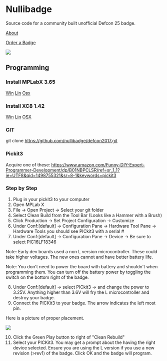 # Nullibadge

Source code for a community built unofficial Defcon 25 badge.

[About](http://nu.llify.com)

[Order a Badge](https://docs.google.com/forms/d/1BT1bi9LWtsvNwGjnZjbqTZsIYf-_CRmu9A9kopbBeFg)

![](http://media.giphy.com/media/JdMtXSfw2kj60/200.gif)

## Programming

### Install MPLabX 3.65
[Win](http://ww1.microchip.com/downloads/en/DeviceDoc/MPLABX-v3.65-windows-installer.exe)
[Lin](http://ww1.microchip.com/downloads/en/DeviceDoc/MPLABX-v3.65-linux-installer.tar)
[Osx](http://ww1.microchip.com/downloads/en/DeviceDoc/MPLABX-v3.65-osx-installer.dmg)

### Install XC8 1.42
[Win](http://ww1.microchip.com/downloads/en/DeviceDoc/xc8-v1.42-full-install-windows-installer.exe)
[Lin](http://ww1.microchip.com/downloads/en/DeviceDoc/xc8-v1.42-full-install-linux-installer.run)
[OSX](http://ww1.microchip.com/downloads/en/DeviceDoc/xc8-v1.42-full-install-osx-installer.dmg)

### GIT
git clone https://github.com/nullibadge/defcon2017.git

### Pickit3
Acquire one of these: https://www.amazon.com/Funny-DIY-Expert-Programmer-Development/dp/B01NBPCLSR/ref=sr_1_1?ie=UTF8&qid=1498755321&sr=8-1&keywords=pickit3

### Step by Step
1. Plug in your pickit3 to your computer
2. Open MPLab X
3. File -> Open Project -> Select your git folder
4. Select Clean Build from the Tool Bar (Looks like a Hammer with a Brush)
5. Click Production -> Set Project Configuration -> Customize
6. Under Conf:[default] -> Configuration Pane -> Hardware Tool Pane -> Hardware Tools you should see PICkit3 with a serial # 
7. Under Conf:[default] -> Configuration Pane -> Device -> Be sure to select PIC16LF18346

Note: Early dev boards used a non L version microcontroller. These could take higher voltages. The new ones cannot and have better battery life.

Note: You don't need to power the board with battery and shouldn't when programming them. You can turn off the battery power by toggling the switch on the bottom right of the badge.

8. Under Conf:[default] -> select PICkit3 -> and change the power to 3.25V. Anything higher than 3.6V will fry the L microcontroller and destroy your badge.
9. Connect the PICKit3 to your badge. The arrow indicates the left most pin.

Here is a picture of proper placement.

![](https://i.imgur.com/vfNkun4.jpg)

10. Click the Green Play button to right of "Clean Rebuild"
11. Select your PICKit3. You may get a prompt about the having the right device selected. Ensure you are using the L version if you use a new revision (>rev1) of the badge. Click OK and the badge will program.



